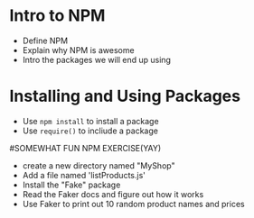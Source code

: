 # Intro to NPM

* Define NPM
* Explain why NPM is awesome
* Intro the packages we will end up using


# Installing and Using Packages

* Use `npm install` to install a package
* Use `require()` to incliude a package

#SOMEWHAT FUN NPM EXERCISE(YAY)

- create a new directory named "MyShop"
- Add a file named 'listProducts.js'
- Install the "Fake" package
- Read the Faker docs and figure out how it works
- Use Faker to print out 10 random product names and prices